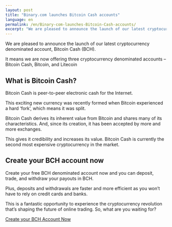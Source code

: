 ```yaml
---
layout: post
title: "Binary.com launches Bitcoin Cash accounts"
language: en
permalink: /en/Binary-com-launches-Bitcoin-Cash-accounts/
excerpt: "We are pleased to announce the launch of our latest cryptocurrency denominated account, Bitcoin Cash (BCH). Create your free BCH denominated account now and you can deposit, trade, and withdraw your payouts in BCH..."
---
```

We are pleased to announce the launch of our latest cryptocurrency denominated account, Bitcoin Cash (BCH).

It means we are now offering three cryptocurrency denominated accounts – Bitcoin Cash, Bitcoin, and Litecoin

## What is Bitcoin Cash?

Bitcoin Cash is peer-to-peer electronic cash for the Internet. 

This exciting new currency was recently formed when Bitcoin experienced a hard ‘fork’, which means it was split.

Bitcoin Cash derives its inherent value from Bitcoin and shares many of its characteristics. And, since its creation, it has been accepted by more and more exchanges. 

This gives it credibility and increases its value. Bitcoin Cash is currently the second most expensive cryptocurrency in the market.

## Create your BCH account now

Create your free BCH denominated account now and you can deposit, trade, and withdraw your payouts in BCH.

Plus, deposits and withdrawals are faster and more efficient as you won’t have to rely on credit cards and banks.

This is a fantastic opportunity to experience the cryptocurrency revolution that’s shaping the future of online trading. So, what are you waiting for?
		
<div class="cta">	
	<p><a href="https://www.binary.com/en/user/accounts.html?utm_source=social&utm_medium=blog&utm_campaign=native_ltc" class="button"><span>Create your BCH Account Now</span></a></p>
</div>
